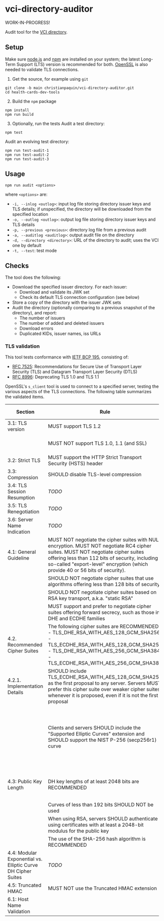 # vci-directory-auditor

WORK-IN-PROGRESS!

Audit tool for the [VCI directory](https://github.com/the-commons-project/vci-directory/).

## Setup

Make sure [node.js](https://nodejs.org/) and [npm](https://docs.npmjs.com/downloading-and-installing-node-js-and-npm) are installed on your system; the latest Long-Term Support (LTS) version is recommended for both. [OpenSSL](https://www.openssl.org/) is also needed to validate TLS connections.

1. Get the source, for example using `git`
```
git clone -b main christianpaquin/vci-directory-auditor.git
cd health-cards-dev-tools
```

2. Build the `npm` package
```
npm install
npm run build
```

3. Optionally, run the tests
Audit a test directory:
```
npm test
```

Audit an evolving test directory:
```
npm run test-audit-1
npm run test-audit-2
npm run test-audit-3
```

## Usage

```
npm run audit <options>
```
where `<options>` are:
 - `-i, --inlog <outlog>`: input log file storing directory issuer keys and TLS details; if unspecified, the directory will be downloaded from the specified location
 - `-o, --outlog <outlog>`: output log file storing directory issuer keys and TLS details
 - `-p, --previous <previous>`: directory log file from a previous audit
 - `-a, --auditlog <auditlog>`: output audit file on the directory
 - `-d, --directory <directory>`: URL of the directory to audit; uses the VCI one by default
 - `-t, --test`: test mode

## Checks

The tool does the following:
 - Download the specified issuer directory. For each issuer:
   - Download and validate its JWK set
   - Check its default TLS connection configuration (see below)
 - Store a copy of the directory with the issuer JWK sets
 - Audit the directory (optionally comparing to a previous snapshot of the directory), and report:
   - The number of issuers
   - The number of added and deleted issuers
   - Download errors
   - Duplicated KIDs, issuer names, iss URLs

### TLS validation

This tool tests conformance with [IETF BCP 195](https://www.rfc-editor.org/info/bcp195), consisting of:
  - [RFC 7525](https://www.rfc-editor.org/info/rfc7525): Recommendations for Secure Use of Transport Layer Security (TLS) and Datagram Transport Layer Security (DTLS)
  - [RFC 8996](https://www.rfc-editor.org/info/rfc8996): Deprecating TLS 1.0 and TLS 1.1

OpenSSL's `s_client` tool is used to connect to a specified server, testing the various aspects of the TLS connections. The following table summarizes the validated items.

|Section         |Rule|Command|Error if|Warn if|Note|
|----------------|--------------------|-------|--------|-------|----|
|3.1: TLS version|MUST support TLS 1.2    |openssl s_client -connect <server>:443 -tls1_2|fails||
|                |MUST NOT support TLS 1.0, 1.1 (and SSL)|openssl s_client -connect <server>:443 -no_tls1_2 -no_tls1_3|succeeds||From RFC 8996|
|3.2: Strict TLS |MUST support the HTTP Strict Transport Security (HSTS) header|curl -s -D- <server> \| grep -i Strict|no match||
|3.3: Compression|SHOULD disable TLS-level compression|openssl s_client ... \|  grep ""Compression: NONE"""||no match|
|3.4: TLS Session Resumption|*TODO*||||
|3.5: TLS Renegotiation|*TODO*||||
|3.6: Server Name Indication|*TODO*||||
|4.1: General Guideline|MUST NOT negotiate the cipher suites with NULL encryption. MUST NOT negotiate RC4 cipher suites. MUST NOT negotiate cipher suites offering less than 112 bits of security, including so-called "export-level" encryption (which provide 40 or 56 bits of security).|openssl s_client -connect \<server\>:443 -cipher NULL,EXPORT,LOW,3DES -tls1_2|succeeds||
||SHOULD NOT negotiate cipher suites that use algorithms offering less than 128 bits of security|*TODO*|||
||SHOULD NOT negotiate cipher suites based on RSA key transport, a.k.a. "static RSA"|*TODO*|||
||MUST support and prefer to negotiate cipher suites offering forward secrecy, such as those in DHE and ECDHE families|*TODO*|||
|4.2. Recommended Cipher Suites|The following cipher suites are RECOMMENDED:<br/> - TLS_DHE_RSA_WITH_AES_128_GCM_SHA256<br/> - TLS_ECDHE_RSA_WITH_AES_128_GCM_SHA256<br/> - TLS_DHE_RSA_WITH_AES_256_GCM_SHA384<br/> - TLS_ECDHE_RSA_WITH_AES_256_GCM_SHA384|*TODO*|||
|4.2.1. Implementation Details|SHOULD include TLS_ECDHE_RSA_WITH_AES_128_GCM_SHA256 as the first proposal to any server.  Servers MUST prefer this cipher suite over weaker cipher suites whenever it is proposed, even if it is not the first proposal|*TODO*|||
||Clients and servers SHOULD include the "Supported Elliptic Curves" extension and SHOULD support the NIST P-256 (secp256r1) curve|openssl s_client -connect \<server\>:443 -curves prime256v1 \| grep "Server Temp Key: ECDH, P-256, 256 bits"||no match|openssl doesn't have curve "secp256r1". Curve "prime256v1" uses ECDHE, curve "secp256k1" uses DHE. "|
|4.3: Public Key Length|DH key lengths of at least 2048 bits are RECOMMENDED|openssl s_client ... \| grep "Server public key is "||if "xxxx bits" is < 2048|
||Curves of less than 192 bits SHOULD NOT be used|*TODO*|||
||When using RSA, servers SHOULD authenticate using certificates with at least a 2048-bit modulus for the public key|*TODO*|||
||The use of the SHA-256 hash algorithm is RECOMMENDED|*TODO*|||
|4.4: Modular Exponential vs. Elliptic Curve DH Cipher Suites|*TODO*||||
|4.5: Truncated HMAC|MUST NOT use the Truncated HMAC extension||||
|6.1: Host Name Validation|||||
